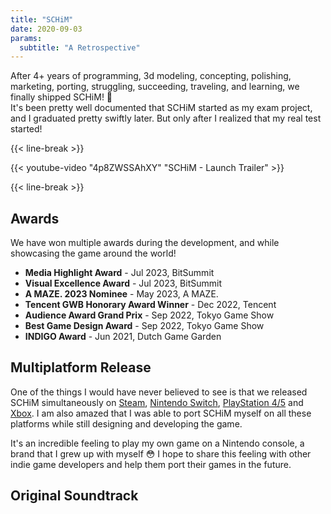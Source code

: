 ```yaml
---
title: "SCHiM"
date: 2020-09-03
params:
  subtitle: "A Retrospective"
---
```


After 4+ years of programming, 3d modeling, concepting, polishing, marketing, porting, struggling, succeeding, traveling, and learning, we finally shipped SCHiM! 🚢  
It's been pretty well documented that SCHiM started as my exam project, and I graduated pretty swiftly later. But only after I realized that my real test started!

{{< line-break >}}

{{< youtube-video "4p8ZWSSAhXY" "SCHiM - Launch Trailer" >}}

{{< line-break >}}

## Awards
We have won multiple awards during the development, and while showcasing the game around the world!
- **Media Highlight Award** - Jul 2023, BitSummit
- **Visual Excellence Award** - Jul 2023, BitSummit
- **A MAZE. 2023 Nominee** - May 2023, A MAZE.
- **Tencent GWB Honorary Award Winner** - Dec 2022, Tencent
- **Audience Award Grand Prix** - Sep 2022, Tokyo Game Show
- **Best Game Design Award** - Sep 2022, Tokyo Game Show
- **INDIGO Award** - Jun 2021, Dutch Game Garden

## Multiplatform Release
One of the things I would have never believed to see is that we released SCHiM simultaneously on [Steam](https://store.steampowered.com/app/1519710/SCHiM/), [Nintendo Switch](https://www.nintendo.com/us/store/products/schim-switch/), [PlayStation 4/5](https://store.playstation.com/product/EP7967-PPSA13977_00-0189024348063801/) and [Xbox](https://xbox.com/games/store/schim/9nqgjpmt1p5j). I am also amazed that I was able to port SCHiM myself on all these platforms while still designing and developing the game.


It's an incredible feeling to play my own game on a Nintendo console, a brand that I grew up with myself 😳
I hope to share this feeling with other indie game developers and help them port their games in the future.

## Original Soundtrack